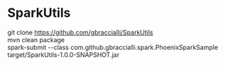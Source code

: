 # SparkUtils
git clone https://github.com/gbraccialli/SparkUtils<br/>
mvn clean package<br/>
spark-submit --class com.github.gbraccialli.spark.PhoenixSparkSample target/SparkUtils-1.0.0-SNAPSHOT.jar<br/>
